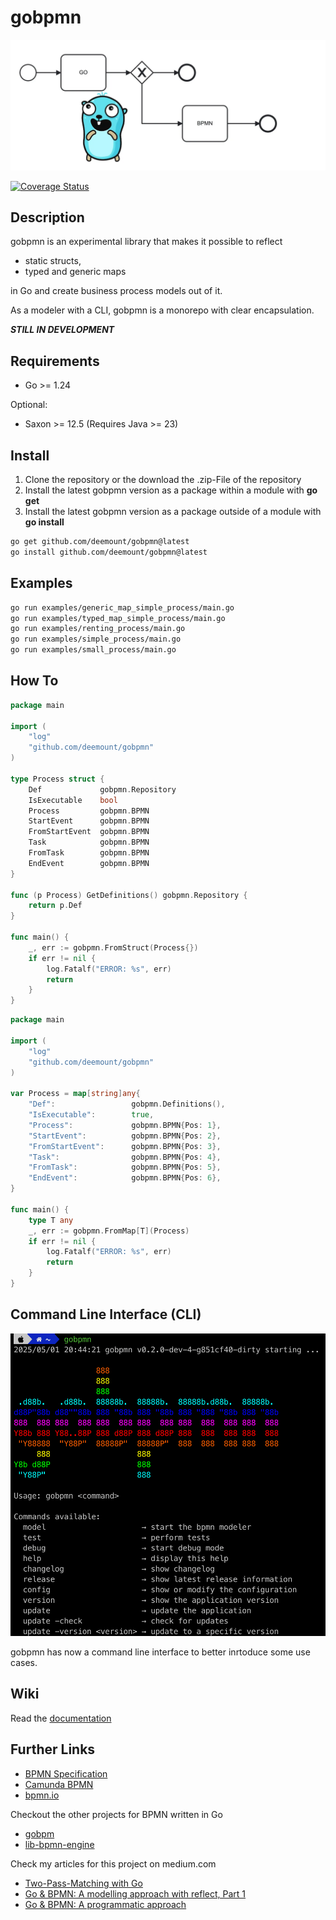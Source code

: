 # gobpmn

![gobpmn](https://github.com/deemount/gobpmn/blob/main/docs/img/header.webp "a gopher in front of business model")

[![Coverage Status](https://coveralls.io/repos/github/deemount/gobpmn/badge.svg?branch=main)](https://coveralls.io/github/deemount/gobpmn?branch=main)

## Description

gobpmn is an experimental library that makes it possible to reflect

* static structs,
* typed and generic maps

in Go and create business process models out of it.

As a modeler with a CLI, gobpmn is a monorepo with clear encapsulation.

***STILL IN DEVELOPMENT***

## Requirements

* Go >= 1.24

Optional:

* Saxon >= 12.5 (Requires Java >= 23)

## Install

1. Clone the repository or the download the .zip-File of the repository
2. Install the latest gobpmn version as a package within a module with **go get**
3. Install the latest gobpmn version as a package outside of a module with **go install**

```bash
go get github.com/deemount/gobpmn@latest
go install github.com/deemount/gobpmn@latest
```

## Examples

```bash
go run examples/generic_map_simple_process/main.go
go run examples/typed_map_simple_process/main.go
go run examples/renting_process/main.go
go run examples/simple_process/main.go
go run examples/small_process/main.go
```

## How To

```go
package main

import (
    "log"
    "github.com/deemount/gobpmn"
)

type Process struct {
    Def             gobpmn.Repository
    IsExecutable    bool
    Process         gobpmn.BPMN
    StartEvent      gobpmn.BPMN
    FromStartEvent  gobpmn.BPMN
    Task            gobpmn.BPMN
    FromTask        gobpmn.BPMN
    EndEvent        gobpmn.BPMN
}

func (p Process) GetDefinitions() gobpmn.Repository {
    return p.Def
}

func main() {
    _, err := gobpmn.FromStruct(Process{})
    if err != nil {
        log.Fatalf("ERROR: %s", err)
        return
    }
}
```

```go
package main

import (
    "log"
    "github.com/deemount/gobpmn"
)

var Process = map[string]any{
    "Def":                 gobpmn.Definitions(),
    "IsExecutable":        true,
    "Process":             gobpmn.BPMN{Pos: 1},
    "StartEvent":          gobpmn.BPMN{Pos: 2},
    "FromStartEvent":      gobpmn.BPMN{Pos: 3},
    "Task":                gobpmn.BPMN{Pos: 4},
    "FromTask":            gobpmn.BPMN{Pos: 5},
    "EndEvent":            gobpmn.BPMN{Pos: 6},
}

func main() {
    type T any
    _, err := gobpmn.FromMap[T](Process)
    if err != nil {
        log.Fatalf("ERROR: %s", err)
        return
    }
}
```

## Command Line Interface (CLI)

![gobpmncli](https://github.com/deemount/gobpmn/blob/main/docs/img/cli_preview.png "preview of gobpmn cli")

gobpmn has now a command line interface to better inrtoduce some use cases.

## Wiki

Read the [documentation](https://github.com/deemount/gobpmn/wiki)

## Further Links

* [BPMN Specification](https://www.omg.org/spec/BPMN)
* [Camunda BPMN](https://camunda.com/bpmn/)
* [bpmn.io](https://bpmn.io/)

Checkout the other projects for BPMN written in Go

* [gobpm](https://github.com/dr-dobermann/gobpm)
* [lib-bpmn-engine](https://github.com/nitram509/lib-bpmn-engine)

Check my articles for this project on medium.com

* [Two-Pass-Matching with Go](https://medium.com/@salvatoregonda/two-pass-matching-with-go-480faffe88fa)
* [Go & BPMN: A modelling approach with reflect, Part 1](https://medium.com/@salvatoregonda/go-bpmn-a-modelling-approach-with-reflect-part-1-6f572adeac79)
* [Go & BPMN: A programmatic approach](https://medium.com/@salvatoregonda/go-bpmn-a-programmatic-approach-c25cbef45cc6)

